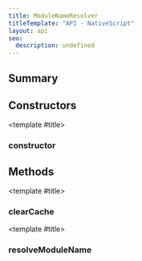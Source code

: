```yaml
---
title: ModuleNameResolver
titleTemplate: "API - NativeScript"
layout: api
seo:
  description: undefined
---
```


<!-- This page is auto generated, do not edit manually. -->
<!-- Run "yarn generate:api-docs" to regenerate -->

<script setup lang="ts">
  import { provide } from "vue";
  import API_DATA from "./ModuleNameResolver.data.json";
  
  provide('API_DATA', API_DATA);
</script>

<APIRefHierarchy v-once />

## <Heading ignore>Summary</Heading>

<APIRefSummary v-once />

## Constructors

<div class="">

<APIRef for="2401" v-once>

<template #title>

### constructor

</template>

</APIRef>

</div>

## Methods

<div class="">

<APIRef for="2409" v-once>

<template #title>

### clearCache

</template>

</APIRef>

</div>

<div class="">

<APIRef for="2405" v-once>

<template #title>

### resolveModuleName

</template>

</APIRef>

</div>
